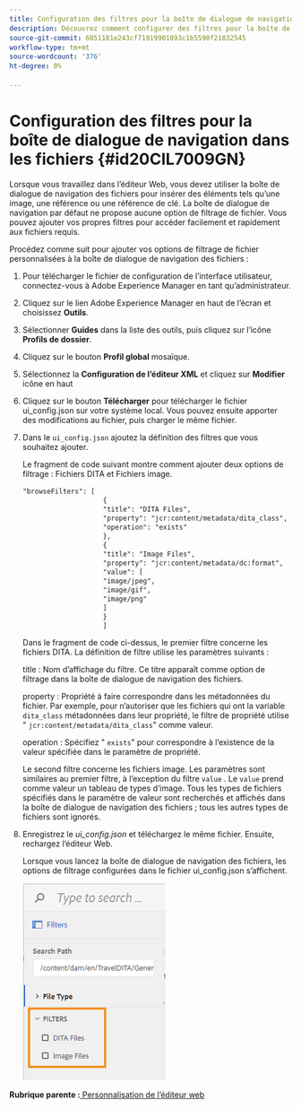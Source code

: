```yaml
---
title: Configuration des filtres pour la boîte de dialogue de navigation dans les fichiers
description: Découvrez comment configurer des filtres pour la boîte de dialogue de navigation dans les fichiers
source-git-commit: 6051181e243cf71919901093c1b5590f21832545
workflow-type: tm+mt
source-wordcount: '376'
ht-degree: 0%

---
```



# Configuration des filtres pour la boîte de dialogue de navigation dans les fichiers {#id20CIL7009GN}

Lorsque vous travaillez dans l’éditeur Web, vous devez utiliser la boîte de dialogue de navigation des fichiers pour insérer des éléments tels qu’une image, une référence ou une référence de clé. La boîte de dialogue de navigation par défaut ne propose aucune option de filtrage de fichier. Vous pouvez ajouter vos propres filtres pour accéder facilement et rapidement aux fichiers requis.

Procédez comme suit pour ajouter vos options de filtrage de fichier personnalisées à la boîte de dialogue de navigation des fichiers :

1. Pour télécharger le fichier de configuration de l’interface utilisateur, connectez-vous à Adobe Experience Manager en tant qu’administrateur.

1. Cliquez sur le lien Adobe Experience Manager en haut de l’écran et choisissez **Outils**.
1. Sélectionner **Guides** dans la liste des outils, puis cliquez sur l’icône **Profils de dossier**.
1. Cliquez sur le bouton **Profil global** mosaïque.
1. Sélectionnez la **Configuration de l’éditeur XML** et cliquez sur **Modifier** icône en haut
1. Cliquez sur le bouton **Télécharger** pour télécharger le fichier ui\_config.json sur votre système local. Vous pouvez ensuite apporter des modifications au fichier, puis charger le même fichier.
1. Dans le `ui_config.json` ajoutez la définition des filtres que vous souhaitez ajouter.

   Le fragment de code suivant montre comment ajouter deux options de filtrage : Fichiers DITA et Fichiers image.

   ```
   "browseFilters": [
                       {
                       "title": "DITA Files",
                       "property": "jcr:content/metadata/dita_class",
                       "operation": "exists"
                       },
                       {
                       "title": "Image Files",
                       "property": "jcr:content/metadata/dc:format",
                       "value": [
                       "image/jpeg",
                       "image/gif",
                       "image/png"
                       ]
                       }
                       ]
   ```

   Dans le fragment de code ci-dessus, le premier filtre concerne les fichiers DITA. La définition de filtre utilise les paramètres suivants :

   title : Nom d’affichage du filtre. Ce titre apparaît comme option de filtrage dans la boîte de dialogue de navigation des fichiers.

   property : Propriété à faire correspondre dans les métadonnées du fichier. Par exemple, pour n’autoriser que les fichiers qui ont la variable `dita_class` métadonnées dans leur propriété, le filtre de propriété utilise &quot; `jcr:content/metadata/dita_class`&quot; comme valeur.

   operation : Spécifiez &quot; `exists`&quot; pour correspondre à l’existence de la valeur spécifiée dans le paramètre de propriété.

   Le second filtre concerne les fichiers image. Les paramètres sont similaires au premier filtre, à l’exception du filtre `value` . Le `value` prend comme valeur un tableau de types d’image. Tous les types de fichiers spécifiés dans le paramètre de valeur sont recherchés et affichés dans la boîte de dialogue de navigation des fichiers ; tous les autres types de fichiers sont ignorés.

1. Enregistrez le *ui\_config.json* et téléchargez le même fichier. Ensuite, rechargez l’éditeur Web.

   Lorsque vous lancez la boîte de dialogue de navigation des fichiers, les options de filtrage configurées dans le fichier ui\_config.json s’affichent.

   ![](assets/file-browse-custom-filters.png)


**Rubrique parente :**[ Personnalisation de l’éditeur web](conf-web-editor.md)

